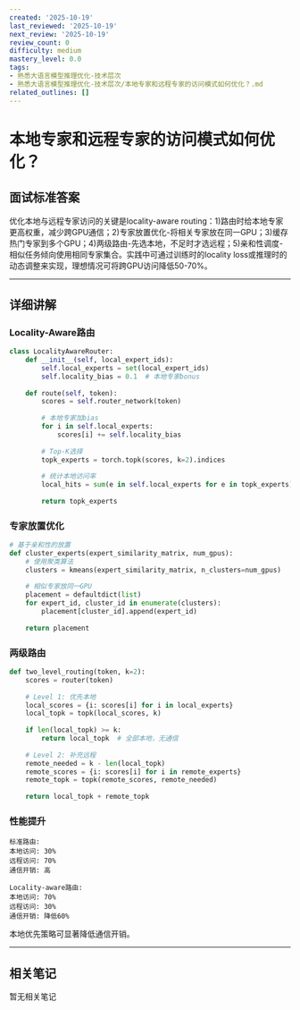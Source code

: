 ```yaml
---
created: '2025-10-19'
last_reviewed: '2025-10-19'
next_review: '2025-10-19'
review_count: 0
difficulty: medium
mastery_level: 0.0
tags:
- 熟悉大语言模型推理优化-技术层次
- 熟悉大语言模型推理优化-技术层次/本地专家和远程专家的访问模式如何优化？.md
related_outlines: []
---
```


# 本地专家和远程专家的访问模式如何优化？

## 面试标准答案

优化本地与远程专家访问的关键是locality-aware routing：1)路由时给本地专家更高权重，减少跨GPU通信；2)专家放置优化-将相关专家放在同一GPU；3)缓存热门专家到多个GPU；4)两级路由-先选本地，不足时才选远程；5)亲和性调度-相似任务倾向使用相同专家集合。实践中可通过训练时的locality loss或推理时的动态调整来实现，理想情况可将跨GPU访问降低50-70%。

---

## 详细讲解

### Locality-Aware路由

```python
class LocalityAwareRouter:
    def __init__(self, local_expert_ids):
        self.local_experts = set(local_expert_ids)
        self.locality_bias = 0.1  # 本地专家bonus
    
    def route(self, token):
        scores = self.router_network(token)
        
        # 本地专家加bias
        for i in self.local_experts:
            scores[i] += self.locality_bias
        
        # Top-K选择
        topk_experts = torch.topk(scores, k=2).indices
        
        # 统计本地访问率
        local_hits = sum(e in self.local_experts for e in topk_experts)
        
        return topk_experts
```

### 专家放置优化

```python
# 基于亲和性的放置
def cluster_experts(expert_similarity_matrix, num_gpus):
    # 使用聚类算法
    clusters = kmeans(expert_similarity_matrix, n_clusters=num_gpus)
    
    # 相似专家放同一GPU
    placement = defaultdict(list)
    for expert_id, cluster_id in enumerate(clusters):
        placement[cluster_id].append(expert_id)
    
    return placement
```

### 两级路由

```python
def two_level_routing(token, k=2):
    scores = router(token)
    
    # Level 1: 优先本地
    local_scores = {i: scores[i] for i in local_experts}
    local_topk = topk(local_scores, k)
    
    if len(local_topk) >= k:
        return local_topk  # 全部本地，无通信
    
    # Level 2: 补充远程
    remote_needed = k - len(local_topk)
    remote_scores = {i: scores[i] for i in remote_experts}
    remote_topk = topk(remote_scores, remote_needed)
    
    return local_topk + remote_topk
```

### 性能提升

```
标准路由:
本地访问: 30%
远程访问: 70%
通信开销: 高

Locality-aware路由:
本地访问: 70%
远程访问: 30%
通信开销: 降低60%
```

本地优先策略可显著降低通信开销。


---

## 相关笔记
<!-- 自动生成 -->

暂无相关笔记


